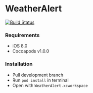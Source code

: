 # WeatherAlert
[![Build Status](https://travis-ci.org/AlexKel/WeatherAlert.svg?branch=develop)](https://travis-ci.org/AlexKel/WeatherAlert)

### Requirements
* iOS 8.0
* Cocoapods v1.0.0

### Installation
* Pull development branch
* Run `pod install` in terminal
* Open with `WeatherAlert.xcworkspace`



